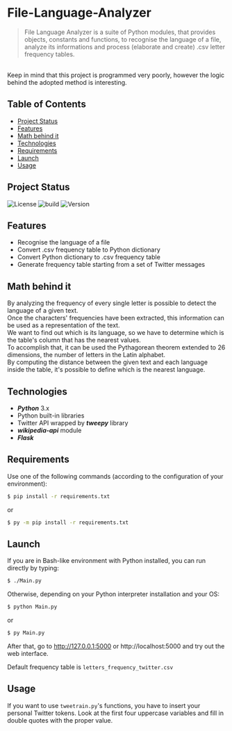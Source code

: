 # File-Language-Analyzer
> File Language Analyzer is a suite of Python modules, that provides objects, constants and functions, to recognise the language of a file, analyze its informations and process (elaborate and create) .csv letter frequency tables.
<br>
Keep in mind that this project is programmed very poorly, however the logic behind the adopted method is interesting.

## Table of Contents
* [Project Status](#project-status)
* [Features](#features)
* [Math behind it](#math-behind-it)
* [Technologies](#technologies)
* [Requirements](#requirements)
* [Launch](#launch)
* [Usage](#usage)

## Project Status

![License](https://img.shields.io/badge/license-MIT-brightgreen) ![build](https://img.shields.io/badge/build-passed-brightgreen) ![Version](https://img.shields.io/badge/version-1.0.0-blue)

## Features

- Recognise the language of a file
- Convert .csv frequency table to Python dictionary
- Convert Python dictionary to .csv frequency table
- Generate frequency table starting from a set of Twitter messages

## Math behind it

By analyzing the frequency of every single letter is possible to detect the language of a given text. <br>
Once the characters' frequencies have been extracted, this information can be used as a representation of the text. <br>
We want to find out which is its language, so we have to determine which is the table's column that has the nearest values. <br>
To accomplish that, it can be used the Pythagorean theorem extended to 26 dimensions, the number of letters in the Latin alphabet. <br>
By computing the distance between the given text and each language inside the table, it's possible to define which is the nearest language. <br>

## Technologies

- **_Python_** 3.x
- Python built-in libraries
- Twitter API wrapped by **_tweepy_** library
- **_wikipedia-api_** module
- **_Flask_**

## Requirements

Use one of the following commands (according to the configuration of your environment):

```sh
$ pip install -r requirements.txt
```
or

```sh
$ py -m pip install -r requirements.txt
```

## Launch

If you are in Bash-like environment with Python installed, you can run directly by typing:

```sh
$ ./Main.py
```

Otherwise, depending on your Python interpreter installation and your OS:

```sh
$ python Main.py
```
or
```sh
$ py Main.py
```
After that, go to http://127.0.0.1:5000 or http://localhost:5000 and try out the web interface.

Default frequency table is `letters_frequency_twitter.csv`

## Usage

If you want to use `tweetrain.py`'s functions, you have to insert your personal Twitter tokens.
Look at the first four uppercase variables and fill in double quotes with the proper value.
